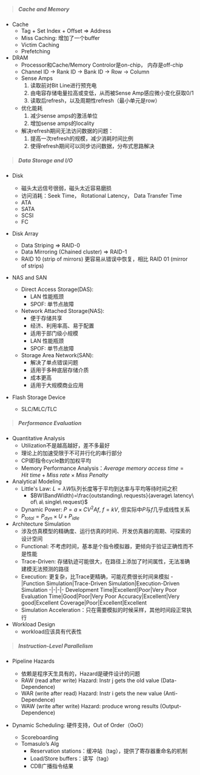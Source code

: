 > ##### Cache and Memory

- Cache
    - Tag + Set Index + Offset => Address
    - Miss Caching: 增加了一个buffer
    - Victim Caching
    - Prefetching
- DRAM
    - Processor和Cache/Memory Controlor是on-chip， 内存是off-chip
    - Channel ID -> Rank ID -> Bank ID -> Row -> Column
    - Sense Amps
        1. 读取前对Bit Line进行预充电
        2. 由电容存储电量拉高或变低，从而被Sense Amp感应微小变化获取0/1
        3. 读取后refresh，以及周期性refresh（最小单元是row）
    - 优化能耗
        1. 减少sense amps的激活单位
        2. 增加sense amps的locality
    - 解决refresh期间无法访问数据的问题：
        1. 提高一次refresh的规模，减少消耗时间比例
        2. 使得refresh期间可以同步访问数据，分布式思路解决

> ##### Data Storage and I/O

- Disk
    - 磁头太远信号很弱，磁头太近容易磨损
    - 访问消耗：Seek Time， Rotational Latency， Data Transfer Time
    - ATA
    - SATA
    - SCSI
    - FC

- Disk Array
    - Data Striping => RAID-0
    - Data Mirroring (Chained cluster) => RAID-1
    - RAID 10 (strip of mirrors) 更容易从错误中恢复，相比 RAID 01 (mirror of strips)

- NAS and SAN
    - Direct Access Storage(DAS):
        - LAN 性能瓶颈
        - SPOF: 单节点故障
    - Network Attached Storage(NAS):
        - 便于存储共享
        - 经济、利用率高、易于配置
        - 适用于部门级小规模
        - LAN 性能瓶颈
        - SPOF: 单节点故障
    - Storage Area Network(SAN):
        - 解决了单点错误问题
        - 适用于多种底层存储介质
        - 成本更高
        - 适用于大规模商业应用

- Flash Storage Device
    - SLC/MLC/TLC

> ##### Performance Evaluation
- Quantitative Analysis
    - Utilization不是越高越好，差不多最好
    - 理论上的加速受限于不可并行化的串行部分
    - CPI即指令cycle数的加权平均
    - Memory Performance Analysis：$Average\ memory\ access\ time=Hit\ time + Miss\ rate \times Miss\ Penalty$
- Analytical Modeling
    - Little's Law: $L=\lambda W$队列长度等于平均到达率与平均等待时间之积
        - $BW(BandWidth)=\frac{outstanding\ requests}{average\ latency\ of\ a\ single\ request}$ 
    - Dynamic Power: $P=a \times CV^2Af$, $f=kV$, 但实际中$P$与$f$几乎成线性关系
    - $P_{total}=P_{dyn} \times U+P_{idle}$
- Architecture Simulation
    - 涉及仿真模型的精确度、运行仿真的时间、开发仿真器的周期、可探索的设计空间
    - Functional: 不考虑时间，基本是个指令模拟器，更倾向于验证正确性而不是性能
    - Trace-Driven: 存储轨迹可能很大，在路径上添加了时间属性，无法准确建模无法预测的路径
    - Execution: 更复杂，比Trace更精确，可能花费很长时间来模拟
        -|Function Simulation|Trace-Driven Simulation|Execution-Driven Simulation
        -|-|-|-
        Development Time|Excellent|Poor|Very Poor 
        Evaluation Time|Good|Poor|Very Poor 
        Accuracy|Excellent|Very good|Excellent 
        Coverage|Poor|Excellent|Excellent
    - Simulation Acceleration：只在需要模拟的时候采样，其他时间段正常执行
- Workload Design
    - workload应该具有代表性

> ##### Instruction-Level Parallelism

- Pipeline Hazards
    - 依赖是程序天生具有的，Hazard是硬件设计的问题
    - RAW (read after write) Hazard: Instr j gets the old value (Data-Dependence)
    - WAR (write after read) Hazard: Instr i gets the new value (Anti-Dependence)
    - WAW (write after write) Hazard: produce wrong results (Output-Dependence)

- Dynamic Scheduling: 硬件支持，Out of Order（OoO）
    - Scoreboarding
    - Tomasulo’s Alg
        - Reservation stations：缓冲站（tag），提供了寄存器重命名的机制
        - Load/Store buffers：读写（tag）
        - CDB广播指令结果
